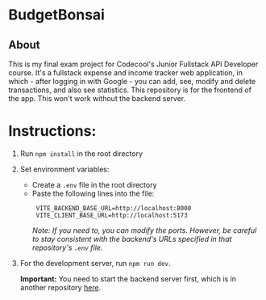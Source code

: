 # BudgetBonsai

## About

This is my final exam project for Codecool's Junior Fullstack API Developer course. It's a fullstack expense and income tracker web application, in which - after logging in with Google - you can add, see, modify and delete transactions, and also see statistics. This repository is for the frontend of the app. This won't work without the backend server.

# Instructions:

1. Run `npm install` in the root directory
2. Set environment variables:
   - Create a `.env` file in the root directory
   - Paste the following lines into the file:
     ```
      VITE_BACKEND_BASE_URL=http://localhost:8000
      VITE_CLIENT_BASE_URL=http://localhost:5173
     ```
     _Note: If you need to, you can modify the ports. However, be careful to stay consistent with the backend's URLs specified in that repository's `.env` file._
3. For the development server, run `npm run dev`.

   **Important:** You need to start the backend server first, which is in another repository [here](https://github.com/vucben99/budget-bonsai-server).
